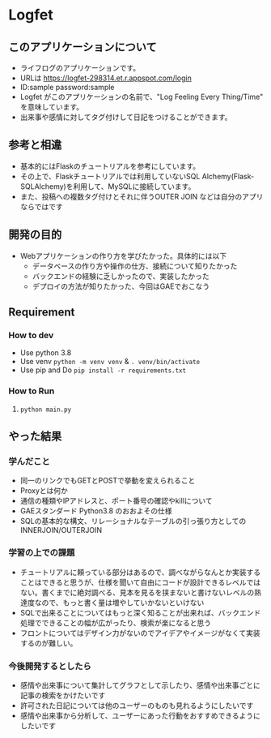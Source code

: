 # Logfet

## このアプリケーションについて
- ライフログのアプリケーションです。
- URLは
https://logfet-298314.et.r.appspot.com/login
- ID:sample password:sample
- Logfet がこのアプリケーションの名前で、"Log Feeling Every Thing/Time" を意味しています。
- 出来事や感情に対してタグ付けして日記をつけることができます。

## 参考と相違
- 基本的にはFlaskのチュートリアルを参考にしています。
- その上で、Flaskチュートリアルでは利用していないSQL Alchemy(Flask-SQLAlchemy)を利用して、MySQLに接続しています。
- また、投稿への複数タグ付けとそれに伴うOUTER JOIN などは自分のアプリならではです

## 開発の目的
- Webアプリケーションの作り方を学びたかった。具体的には以下
    - データベースの作り方や操作の仕方、接続について知りたかった
    - バックエンドの経験に乏しかったので、実装したかった
    - デプロイの方法が知りたかった、今回はGAEでおこなう
    
    
## Requirement

### How to dev
- Use python 3.8
- Use venv `python -m venv venv` & `. venv/bin/activate`
- Use pip and Do `pip install -r requirements.txt`

### How to Run
1. `python main.py`


## やった結果

### 学んだこと
- 同一のリンクでもGETとPOSTで挙動を変えられること
- Proxyとは何か
- 通信の種類やIPアドレスと、ポート番号の確認やkillについて
- GAEスタンダード Python3.8 のおおよその仕様
- SQLの基本的な構文、リレーショナルなテーブルの引っ張り方としてのINNERJOIN/OUTERJOIN


### 学習の上での課題
- チュートリアルに頼っている部分はあるので、調べながらなんとか実装することはできると思うが、仕様を聞いて自由にコードが設計できるレベルではない。書くまでに絶対調べる、見本を見るを挟まないと書けないレベルの熟達度なので、もっと書く量は増やしていかないといけない
- SQLで出来ることについてはもっと深く知ることが出来れば、バックエンド処理でできることの幅が広がったり、検索が楽になると思う
- フロントについてはデザイン力がないのでアイデアやイメージがなくて実装するのが難しい。


### 今後開発するとしたら
- 感情や出来事について集計してグラフとして示したり、感情や出来事ごとに記事の検索をかけたいです
- 許可された日記については他のユーザーのものも見れるようにしたいです
- 感情や出来事から分析して、ユーザーにあった行動をおすすめできるようにしたいです
